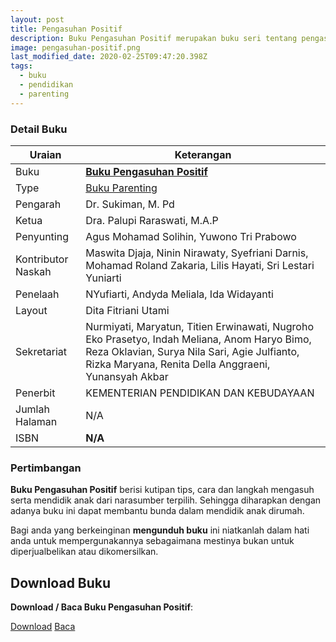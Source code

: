 ```yaml
---
layout: post
title: Pengasuhan Positif
description: Buku Pengasuhan Positif merupakan buku seri tentang pengasuh orang tua terhadap buah hatinya. Download dan Baca buku parenting Pengasuhan Positif.
image: pengasuhan-positif.png
last_modified_date: 2020-02-25T09:47:20.398Z
tags:
  - buku
  - pendidikan
  - parenting
---
```


### Detail Buku

|Uraian|Keterangan|
| --- | --- |
|Buku|<a href="/bse/buku-pengasuhan-positif" title="Buku Pengasuhan Positif"><strong>Buku Pengasuhan Positif</strong></a>|
|Type|<a href="/bse/parenting" title="Buku Parenting" target="_blank">Buku Parenting</a>|
|Pengarah|Dr. Sukiman, M. Pd|
|Ketua|Dra. Palupi Raraswati, M.A.P|
|Penyunting|Agus Mohamad Solihin, Yuwono Tri Prabowo|
|Kontributor Naskah|Maswita Djaja, Ninin Nirawaty, Syefriani Darnis, Mohamad Roland Zakaria, Lilis Hayati, Sri Lestari Yuniarti|
|Penelaah|NYufiarti, Andyda Meliala, Ida Widayanti|, Nana Maznah, Perwita Sari, Anne Gracia.
|Layout|Dita Fitriani Utami|
|Sekretariat|Nurmiyati, Maryatun, Titien Erwinawati, Nugroho Eko Prasetyo, Indah Meliana, Anom Haryo Bimo, Reza Oklavian, Surya Nila Sari, Agie Julfianto, Rizka Maryana, Renita Della Anggraeni, Yunansyah Akbar|
|Penerbit|KEMENTERIAN PENDIDIKAN DAN KEBUDAYAAN|
|Jumlah Halaman|N/A|
|ISBN|<strong>N/A</strong>|

### Pertimbangan
**Buku Pengasuhan Positif** berisi kutipan tips, cara dan langkah mengasuh serta mendidik anak dari narasumber terpilih. Sehingga diharapkan dengan adanya buku ini dapat membantu bunda dalam mendidik anak dirumah.

Bagi anda yang berkeinginan <b>mengunduh buku</b> ini niatkanlah dalam hati anda untuk mempergunakannya sebagaimana mestinya bukan untuk diperjualbelikan atau dikomersilkan.
  
## Download Buku
**Download / Baca Buku Pengasuhan Positif**:
<p class="center"><a class="button download" href="https://docs.google.com/uc?export=download&id=1lB9BK0mgBgVCqmWKcbkdVeC50QZzMebq" rel="nofollow" target="_blank" title="Download Buku Pengasuhan Positif">Download</a>
<a class="button demo open-dialog" href="https://drive.google.com/file/d/1lB9BK0mgBgVCqmWKcbkdVeC50QZzMebq/preview" rel="nofollow" target="_blank" title="Baca Buku Pengasuhan Positif">Baca</a></p>
